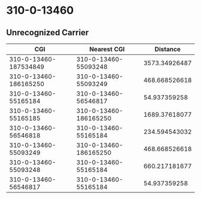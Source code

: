 # 310-0-13460
## Unrecognized Carrier


| CGI | Nearest CGI | Distance |
|-----|-------------|----------|
| 310-0-13460-187534849 | 310-0-13460-55093248 | 3573.34926487 |
| 310-0-13460-186165250 | 310-0-13460-55093249 | 468.668526618 |
| 310-0-13460-55165184 | 310-0-13460-56546817 | 54.937359258 |
| 310-0-13460-55165185 | 310-0-13460-186165250 | 1689.37618077 |
| 310-0-13460-56546818 | 310-0-13460-55165184 | 234.594543032 |
| 310-0-13460-55093249 | 310-0-13460-186165250 | 468.668526618 |
| 310-0-13460-55093248 | 310-0-13460-55165184 | 660.217181677 |
| 310-0-13460-56546817 | 310-0-13460-55165184 | 54.937359258 |
